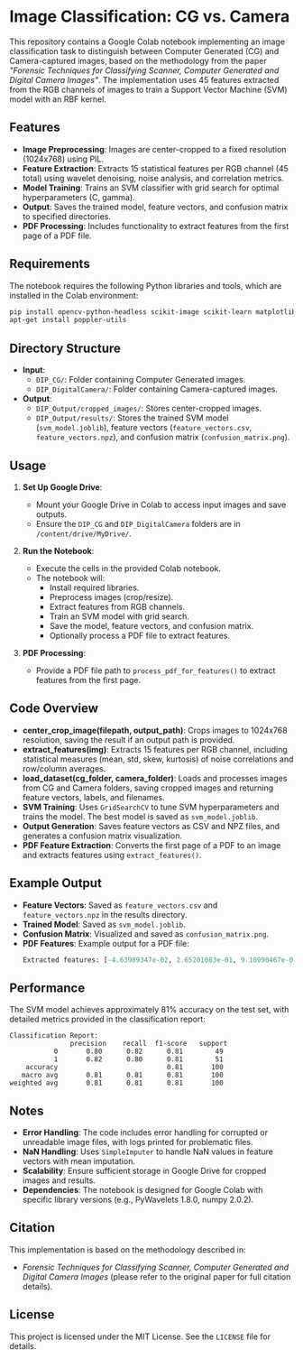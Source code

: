 # Image Classification: CG vs. Camera

This repository contains a Google Colab notebook implementing an image classification task to distinguish between Computer Generated (CG) and Camera-captured images, based on the methodology from the paper *"Forensic Techniques for Classifying Scanner, Computer Generated and Digital Camera Images"*. The implementation uses 45 features extracted from the RGB channels of images to train a Support Vector Machine (SVM) model with an RBF kernel.

## Features
- **Image Preprocessing**: Images are center-cropped to a fixed resolution (1024x768) using PIL.
- **Feature Extraction**: Extracts 15 statistical features per RGB channel (45 total) using wavelet denoising, noise analysis, and correlation metrics.
- **Model Training**: Trains an SVM classifier with grid search for optimal hyperparameters (C, gamma).
- **Output**: Saves the trained model, feature vectors, and confusion matrix to specified directories.
- **PDF Processing**: Includes functionality to extract features from the first page of a PDF file.

## Requirements
The notebook requires the following Python libraries and tools, which are installed in the Colab environment:
```bash
pip install opencv-python-headless scikit-image scikit-learn matplotlib Pillow seaborn PyWavelets pdf2image
apt-get install poppler-utils
```

## Directory Structure
- **Input**:
  - `DIP_CG/`: Folder containing Computer Generated images.
  - `DIP_DigitalCamera/`: Folder containing Camera-captured images.
- **Output**:
  - `DIP_Output/cropped_images/`: Stores center-cropped images.
  - `DIP_Output/results/`: Stores the trained SVM model (`svm_model.joblib`), feature vectors (`feature_vectors.csv`, `feature_vectors.npz`), and confusion matrix (`confusion_matrix.png`).

## Usage
1. **Set Up Google Drive**:
   - Mount your Google Drive in Colab to access input images and save outputs.
   - Ensure the `DIP_CG` and `DIP_DigitalCamera` folders are in `/content/drive/MyDrive/`.

2. **Run the Notebook**:
   - Execute the cells in the provided Colab notebook.
   - The notebook will:
     - Install required libraries.
     - Preprocess images (crop/resize).
     - Extract features from RGB channels.
     - Train an SVM model with grid search.
     - Save the model, feature vectors, and confusion matrix.
     - Optionally process a PDF file to extract features.

3. **PDF Processing**:
   - Provide a PDF file path to `process_pdf_for_features()` to extract features from the first page.

## Code Overview
- **center_crop_image(filepath, output_path)**: Crops images to 1024x768 resolution, saving the result if an output path is provided.
- **extract_features(img)**: Extracts 15 features per RGB channel, including statistical measures (mean, std, skew, kurtosis) of noise correlations and row/column averages.
- **load_dataset(cg_folder, camera_folder)**: Loads and processes images from CG and Camera folders, saving cropped images and returning feature vectors, labels, and filenames.
- **SVM Training**: Uses `GridSearchCV` to tune SVM hyperparameters and trains the model. The best model is saved as `svm_model.joblib`.
- **Output Generation**: Saves feature vectors as CSV and NPZ files, and generates a confusion matrix visualization.
- **PDF Feature Extraction**: Converts the first page of a PDF to an image and extracts features using `extract_features()`.

## Example Output
- **Feature Vectors**: Saved as `feature_vectors.csv` and `feature_vectors.npz` in the results directory.
- **Trained Model**: Saved as `svm_model.joblib`.
- **Confusion Matrix**: Visualized and saved as `confusion_matrix.png`.
- **PDF Features**: Example output for a PDF file:
  ```python
  Extracted features: [-4.63989347e-02, 2.65201083e-01, 9.10990467e-02, ...]
  ```

## Performance
The SVM model achieves approximately 81% accuracy on the test set, with detailed metrics provided in the classification report:
```
Classification Report:
               precision    recall  f1-score   support
           0       0.80      0.82      0.81        49
           1       0.82      0.80      0.81        51
    accuracy                           0.81       100
   macro avg       0.81      0.81      0.81       100
weighted avg       0.81      0.81      0.81       100
```

## Notes
- **Error Handling**: The code includes error handling for corrupted or unreadable image files, with logs printed for problematic files.
- **NaN Handling**: Uses `SimpleImputer` to handle NaN values in feature vectors with mean imputation.
- **Scalability**: Ensure sufficient storage in Google Drive for cropped images and results.
- **Dependencies**: The notebook is designed for Google Colab with specific library versions (e.g., PyWavelets 1.8.0, numpy 2.0.2).

## Citation
This implementation is based on the methodology described in:
- *Forensic Techniques for Classifying Scanner, Computer Generated and Digital Camera Images* (please refer to the original paper for full citation details).

## License
This project is licensed under the MIT License. See the `LICENSE` file for details.